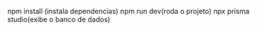 npm install (instala dependencias)
npm run dev(roda o projeto)
npx prisma studio(exibe o banco de dados)